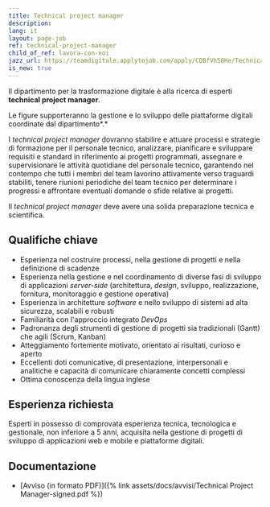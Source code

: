 ```yaml
---
title: Technical project manager
description:
lang: it
layout: page-job
ref: technical-project-manager
child_of_ref: lavora-con-noi
jazz_url: https://teamdigitale.applytojob.com/apply/CDBfVh58He/Technical-Project-Manager.html
is_new: true
---
```


Il dipartimento per la trasformazione digitale è alla ricerca di esperti
**technical project manager**.

Le figure supporteranno la gestione e lo sviluppo delle piattaforme
digitali coordinate dal dipartimento*.*

I *technical project manager* dovranno stabilire e attuare processi e
strategie di formazione per il personale tecnico, analizzare,
pianificare e sviluppare requisiti e standard in riferimento ai progetti
programmati, assegnare e supervisionare le attività quotidiane del
personale tecnico, garantendo nel contempo che tutti i membri del team
lavorino attivamente verso traguardi stabiliti, tenere riunioni
periodiche del team tecnico per determinare i progressi e affrontare
eventuali domande o sfide relative ai progetti.

Il *technical project manager* deve avere una solida preparazione
tecnica e scientifica.

## Qualifiche chiave

-   Esperienza nel costruire processi, nella gestione di progetti e
    nella definizione di scadenze
-   Esperienza nella gestione e nel coordinamento di diverse fasi di
    sviluppo di applicazioni *server-side* (architettura, *design*,
    sviluppo, realizzazione, fornitura, monitoraggio e gestione
    operativa)
-   Esperienza in architetture *software* e nello sviluppo di sistemi ad
    alta sicurezza, scalabili e robusti
-   Familiarità con l'approccio integrato *DevOps*
-   Padronanza degli strumenti di gestione di progetti sia tradizionali
    (Gantt) che agili (Scrum, Kanban)
-   Atteggiamento fortemente motivato, orientato ai risultati, curioso e
    aperto
-   Eccellenti doti comunicative, di presentazione, interpersonali e
    analitiche e capacità di comunicare chiaramente concetti complessi
-   Ottima conoscenza della lingua inglese

## Esperienza richiesta

Esperti in possesso di comprovata esperienza tecnica, tecnologica e gestionale, non inferiore a
5 anni, acquisita nella gestione di progetti di sviluppo di applicazioni web e mobile e
piattaforme digitali.

## Documentazione

- [Avviso (in formato PDF)]({% link assets/docs/avvisi/Technical Project Manager-signed.pdf %})
